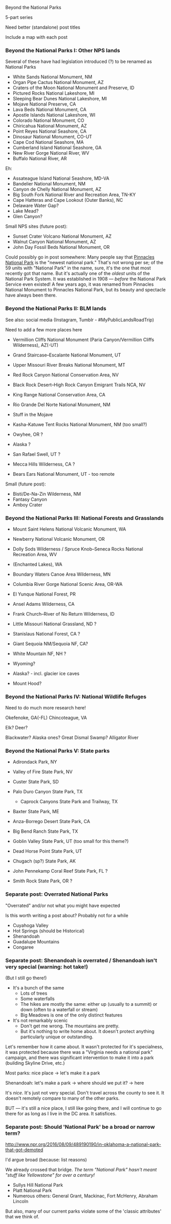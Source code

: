 ---
---

Beyond the National Parks

5-part series

Need better (standalone) post titles

Include a map with each post


### Beyond the National Parks I: Other NPS lands

Several of these have had legislation introduced (?) to be renamed as National Parks

- White Sands National Monument, NM
- Organ Pipe Cactus National Monument, AZ
- Craters of the Moon National Monument and Preserve, ID
- Pictured Rocks National Lakeshore, MI
- Sleeping Bear Dunes National Lakeshore, MI
- Mojave National Preserve, CA
- Lava Beds National Monument, CA
- Apostle Islands National Lakeshore, WI
- Colorado National Monument, CO
- Chiricahua National Monument, AZ
- Point Reyes National Seashore, CA
- Dinosaur National Monument, CO-UT
- Cape Cod National Seashore, MA
- Cumberland Island National Seashore, GA
- New River Gorge National River, WV
- Buffalo National River, AR

Eh:
- Assateague Island National Seashore, MD-VA
- Bandelier National Monument, NM
- Canyon de Chelly National Monument, AZ
- Big South Fork National River and Recreation Area, TN-KY
- Cape Hatteras and Cape Lookout (Outer Banks), NC
- Delaware Water Gap?
- Lake Mead?
- Glen Canyon?

Small NPS sites (future post):
- Sunset Crater Volcano National Monument, AZ
- Walnut Canyon National Monument, AZ
- John Day Fossil Beds National Monument, OR

Could possibly go in post somewhere:
Many people say that [Pinnacles National Park]() is the "newest national park." That's not wrong per se; of the 59 units with "National Park" in the name, sure, it's the one that most recently got that name. But it's actually one of the _oldest_ units of the National Park System. It was established in 1908 — _before_ the National Park Service even existed! A few years ago, it was renamed from Pinnacles National Monument to Pinnacles National Park, but its beauty and spectacle have always been there.


### Beyond the National Parks II: BLM lands

See also: social media (Instagram, Tumblr - #MyPublicLandsRoadTrip)

Need to add a few more places here

- Vermillion Cliffs National Monument (Paria Canyon/Vermillion Cliffs Wilderness), AZ(-UT)
- Grand Staircase–Escalante National Monument, UT
- Upper Missouri River Breaks National Monument, MT
- Red Rock Canyon National Conservation Area, NV

- Black Rock Desert–High Rock Canyon Emigrant Trails NCA, NV
- King Range National Conservation Area, CA
- Rio Grande Del Norte National Monument, NM
- Stuff in the Mojave
- Kasha-Katuwe Tent Rocks National Monument, NM (too small?)
- Owyhee, OR ?
- Alaska ?

- San Rafael Swell, UT ?
- Mecca Hills Wilderness, CA ?
- Bears Ears National Monument, UT - too remote

Small (future post):
- Bisti/De-Na-Zin Wilderness, NM
- Fantasy Canyon
- Amboy Crater


### Beyond the National Parks III: National Forests and Grasslands

- Mount Saint Helens National Volcanic Monument, WA
- Newberry National Volcanic Monument, OR
- Dolly Sods Wilderness / Spruce Knob–Seneca Rocks National Recreation Area, WV
- (Enchanted Lakes), WA
- Boundary Waters Canoe Area Wilderness, MN
- Columbia River Gorge National Scenic Area, OR-WA
- El Yunque National Forest, PR

- Ansel Adams Wilderness, CA
- Frank Church–River of No Return Wilderness, ID
- Little Missouri National Grassland, ND ?
- Stanislaus National Forest, CA ?
- Giant Sequoia NM/Sequoia NF, CA?
- White Mountain NF, NH ?
- Wyoming?
- Alaska? - incl. glacier ice caves
- Mount Hood?


### Beyond the National Parks IV: National Wildlife Refuges

Need to do much more research here!

Okefenoke, GA(-FL)
Chincoteague, VA

Elk? Deer?

Blackwater?
Alaska ones?
Great Dismal Swamp?
Alligator River


### Beyond the National Parks V: State parks

- Adirondack Park, NY
- Valley of Fire State Park, NV
- Custer State Park, SD
- Palo Duro Canyon State Park, TX
  - Caprock Canyons State Park and Trailway, TX
- Baxter State Park, ME

- Anza-Borrego Desert State Park, CA
- Big Bend Ranch State Park, TX
- Goblin Valley State Park, UT (too small for this theme?)
- Dead Horse Point State Park, UT
- Chugach (sp?) State Park, AK
- John Pennekamp Coral Reef State Park, FL ?

- Smith Rock State Park, OR ?


### Separate post: Overrated National Parks

"Overrated" and/or not what you might have expected

Is this worth writing a post about? Probably not for a while

- Cuyahoga Valley
- Hot Springs (should be Historical)
- Shenandoah
- Guadalupe Mountains
- Congaree


### Separate post: Shenandoah is overrated / Shenandoah isn't very special (warning: hot take!)
(But I still go there!)

- It's a bunch of the same
  - Lots of trees
  - Some waterfalls
  - The hikes are mostly the same: either up (usually to a summit) or down (often to a waterfall or stream)
  - Big Meadows is one of the only distinct features
- It's not remarkably scenic
  - Don't get me wrong. The mountains are pretty.
  - But it's nothing to write home about. It doesn't protect anything particularly unique or outstanding.

Let's remember how it came about. It wasn't protected for it's specialness, it was protected because there was a "Virginia needs a national park" campaign, and there was significant intervention to make it into a park (building Skyline Drive, etc.)

Most parks: nice place -> let's make it a park

Shenandoah: let's make a park -> where should we put it? -> here

It's *nice*. It's just not very special. Don't travel across the county to see it. It doesn't remotely compare to many of the other parks.


BUT — it's still a nice place, I still like going there, and I will continue to go there for as long as I live in the DC area. It satisfices.


### Separate post: Should 'National Park' be a broad or narrow term?

http://www.npr.org/2016/08/09/489190190/in-oklahoma-a-national-park-that-got-demoted

I'd argue broad (because: list reasons)

We already crossed that bridge. _The term "National Park" hasn't meant "stuff like Yellowstone" for over a century!_
- Sullys Hill National Park
- Platt National Park
- Numerous others: General Grant, Mackinac, Fort McHenry, Abraham Lincoln

But also, many of our current parks violate some of the 'classic attributes' that we think of.
